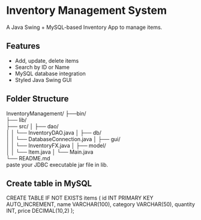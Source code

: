 
# Inventory Management System
A Java Swing + MySQL-based Inventory App to manage items.
## Features
- Add, update, delete items
- Search by ID or Name
- MySQL database integration
- Styled Java Swing GUI
## Folder Structure
InventoryManagement/
├──bin/   
├── lib/                            
├── src/
│   ├── dao/                         
│   │   └── InventoryDAO.java
│   ├── db/                          
│   │   └── DatabaseConnection.java
│   ├── gui/                        
│   │   └── InventoryFX.java
│   ├── model/                      
│   │   └── Item.java
│   └── Main.java                    
└──  README.md                       
paste your JDBC executable jar file in lib.

## Create table in MySQL 
CREATE TABLE IF NOT EXISTS items (
    id INT PRIMARY KEY AUTO_INCREMENT,
    name VARCHAR(100),
    category VARCHAR(50),
    quantity INT,
    price DECIMAL(10,2)
);

